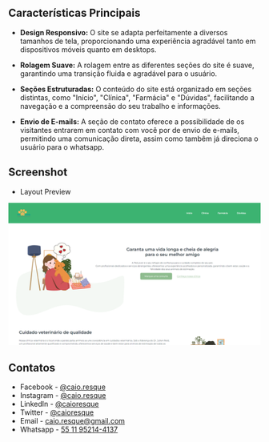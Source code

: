 ## Características Principais

- **Design Responsivo:** O site se adapta perfeitamente a diversos tamanhos de tela, proporcionando uma experiência agradável tanto em dispositivos móveis quanto em desktops.

- **Rolagem Suave:** A rolagem entre as diferentes seções do site é suave, garantindo uma transição fluida e agradável para o usuário.

- **Seções Estruturadas:** O conteúdo do site está organizado em seções distintas, como "Início", "Clínica", "Farmácia" e "Dúvidas", facilitando a navegação e a compreensão do seu trabalho e informações.

- **Envio de E-mails:** A seção de contato oferece a possibilidade de os visitantes entrarem em contato com você por de envio de e-mails, permitindo uma comunicação direta, assim como tambêm já direciona o usuário para o whatsapp.


## Screenshot

- Layout Preview

<img src="/assets/pet.png">


## Contatos

<div>

- Facebook - <a href="https://www.facebook.com/caio.resque">@caio.resque</a>
- Instagram - <a href="https://instagram.com/caio.resque">@caio.resque</a>
- LinkedIn - <a href="https://www.linkedin.com/in/caioresque">@caioresque</a>
- Twitter - <a href="https://twitter.com/caioresque">@caioresque</a>
- Email - <a href="mailto:caio.resque@gmail.com">caio.resque@gmail.com</a>
- Whatsapp - <a href="https://wa.me/5511952144137">55 11 95214-4137</a>

</div>
